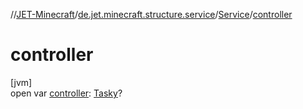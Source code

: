 //[JET-Minecraft](../../../index.md)/[de.jet.minecraft.structure.service](../index.md)/[Service](index.md)/[controller](controller.md)

# controller

[jvm]\
open var [controller](controller.md): [Tasky](../../de.jet.minecraft.tool.timing.tasky/-tasky/index.md)?

